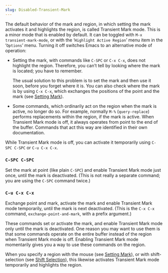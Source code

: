 ```yaml
---
slug: Disabled-Transient-Mark
---
```


The default behavior of the mark and region, in which setting the mark activates it and highlights the region, is called Transient Mark mode. This is a minor mode that is enabled by default. It can be toggled with `M-x transient-mark-mode`, or with the ‘`Highlight Active Region`’ menu item in the ‘`Options`’ menu. Turning it off switches Emacs to an alternative mode of operation:

*   Setting the mark, with commands like `C-SPC` or `C-x C-x`, does not highlight the region. Therefore, you can’t tell by looking where the mark is located; you have to remember.

    The usual solution to this problem is to set the mark and then use it soon, before you forget where it is. You can also check where the mark is by using `C-x C-x`, which exchanges the positions of the point and the mark (see [Setting Mark](/docs/emacs/Setting-Mark)).

*   Some commands, which ordinarily act on the region when the mark is active, no longer do so. For example, normally `M-%` (`query-replace`) performs replacements within the region, if the mark is active. When Transient Mark mode is off, it always operates from point to the end of the buffer. Commands that act this way are identified in their own documentation.

While Transient Mark mode is off, you can activate it temporarily using `C-SPC C-SPC` or `C-u C-x C-x`.

### `C-SPC C-SPC`

Set the mark at point (like plain `C-SPC`) and enable Transient Mark mode just once, until the mark is deactivated. (This is not really a separate command; you are using the `C-SPC` command twice.)

### `C-u C-x C-x`

Exchange point and mark, activate the mark and enable Transient Mark mode temporarily, until the mark is next deactivated. (This is the `C-x C-x` command, `exchange-point-and-mark`, with a prefix argument.)

These commands set or activate the mark, and enable Transient Mark mode only until the mark is deactivated. One reason you may want to use them is that some commands operate on the entire buffer instead of the region when Transient Mark mode is off. Enabling Transient Mark mode momentarily gives you a way to use these commands on the region.

When you specify a region with the mouse (see [Setting Mark](/docs/emacs/Setting-Mark)), or with shift-selection (see [Shift Selection](/docs/emacs/Shift-Selection)), this likewise activates Transient Mark mode temporarily and highlights the region.
